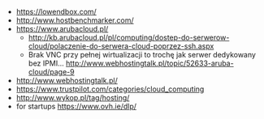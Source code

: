 - https://lowendbox.com/
- http://www.hostbenchmarker.com/
- https://www.arubacloud.pl/
  - http://kb.arubacloud.pl/pl/computing/dostep-do-serwerow-cloud/polaczenie-do-serwera-cloud-poprzez-ssh.aspx
  - Brak VNC przy pełnej wirtualizacji to trochę jak serwer dedykowany bez IPMI...  http://www.webhostingtalk.pl/topic/52633-aruba-cloud/page-9
- http://www.webhostingtalk.pl/
- https://www.trustpilot.com/categories/cloud_computing
- http://www.wykop.pl/tag/hosting/
- for startups https://www.ovh.ie/dlp/
